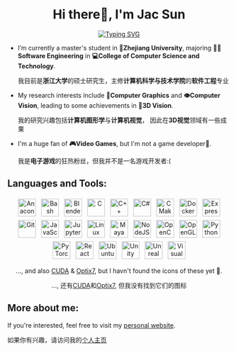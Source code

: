 <h1 align="center">Hi there👋, I'm Jac Sun</h1>
<p align="center">
<a href="https://git.io/typing-svg"><img src="https://readme-typing-svg.herokuapp.com?font=Fira+Code+&duration=2500&pause=100&color=F79D13&center=true&multiline=true&width=435&height=60&lines=A+Coder%2C+A+Gamer;%E6%97%A2%E5%86%99%E4%BB%A3%E7%A0%81%EF%BC%8C%E5%8F%88%E6%89%93%E6%B8%B8%E6%88%8F" alt="Typing SVG" /></a>
</p>

- I’m currently a master's student in **🏫Zhejiang University**, majoring **🧑‍💻Software Engineering** in **💻College of Computer Science and Technology**.

  我目前是**浙江大学**的硕士研究生，主修**计算机科学与技术学院**的**软件工程**专业

- My research interests include **🎨Computer Graphics** and **👁️Computer Vision**, leading to some achievements in **👀3D Vision**.

  我的研究兴趣包括**计算机图形学**与**计算机视觉**， 因此在**3D视觉**领域有一些成果

- I'm a huge fan of **🎮Video Games**, but I'm not a game developer🥲.

  我是**电子游戏**的狂热粉丝，但我并不是一名游戏开发者:(

## Languages and Tools:
<p align="center">
<img src="https://cdn.jsdelivr.net/gh/devicons/devicon/icons/anaconda/anaconda-original.svg" alt="Anaconda" height="40" style="vertical-align:top; margin:4px"/>
<img src="https://cdn.jsdelivr.net/gh/devicons/devicon/icons/bash/bash-original.svg" alt="Bash" height="40" style="vertical-align:top; margin:4px"/>
<img src="https://cdn.jsdelivr.net/gh/devicons/devicon/icons/blender/blender-original.svg" alt="Blender" height="40" style="vertical-align:top;margin:4px"/>
<img src="https://cdn.jsdelivr.net/gh/devicons/devicon/icons/c/c-original.svg" alt="C" height="40" style="vertical-align:top; margin:4px"/>
<img src="https://cdn.jsdelivr.net/gh/devicons/devicon/icons/cplusplus/cplusplus-original.svg" alt="C++" height="40" style="vertical-align:top; margin:4px"/>
<img src="https://cdn.jsdelivr.net/gh/devicons/devicon/icons/csharp/csharp-original.svg" alt="C#" height="40" style="vertical-align:top; margin:4px"/>
<img src="https://cdn.jsdelivr.net/gh/devicons/devicon/icons/cmake/cmake-original.svg" alt="CMake" height="40" style="vertical-align:top; margin:4px"/>         
<img src="https://cdn.jsdelivr.net/gh/devicons/devicon/icons/docker/docker-original.svg" alt="Docker" height="40" style="vertical-align:top; margin:4px"/>
<img src="https://cdn.jsdelivr.net/gh/devicons/devicon/icons/express/express-original.svg" alt="Express" height="40" style="vertical-align:top; margin:4px"/>
<!-- <img src="https://cdn.jsdelivr.net/gh/devicons/devicon/icons/fsharp/fsharp-original.svg" alt="F#" height="40" style="vertical-align:top; margin:4px"/> -->
<img src="https://cdn.jsdelivr.net/gh/devicons/devicon/icons/git/git-original.svg" alt="Git" height="40" style="vertical-align:top; margin:4px"/>
<img src="https://cdn.jsdelivr.net/gh/devicons/devicon/icons/javascript/javascript-original.svg" alt="JavaScript" height="40" style="vertical-align:top; margin:4px"/>
<img src="https://cdn.jsdelivr.net/gh/devicons/devicon/icons/jupyter/jupyter-original.svg" alt="Jupyter" height="40" style="vertical-align:top; margin:4px"/>
<img src="https://cdn.jsdelivr.net/gh/devicons/devicon/icons/linux/linux-original.svg" alt="Linux" height="40" style="vertical-align:top; margin:4px"/>
<img src="https://cdn.jsdelivr.net/gh/devicons/devicon/icons/maya/maya-original.svg" alt="Maya" height="40" style="vertical-align:top; margin:4px"/>       
<!-- <img src="https://cdn.jsdelivr.net/gh/devicons/devicon/icons/nginx/nginx-original.svg" alt="Nginx" height="40" style="vertical-align:top; margin:4px"/> -->
<img src="https://cdn.jsdelivr.net/gh/devicons/devicon/icons/nodejs/nodejs-original-wordmark.svg" alt="NodeJS" height="40" style="vertical-align:top; margin:4px"/>
<img src="https://cdn.jsdelivr.net/gh/devicons/devicon/icons/opencv/opencv-original.svg" alt="OpenCV" height="40" style="vertical-align:top; margin:4px"/>
<img src="https://cdn.jsdelivr.net/gh/devicons/devicon/icons/opengl/opengl-original.svg" alt="OpenGL" height="40" style="vertical-align:top; margin:4px"/>
<img src="https://cdn.jsdelivr.net/gh/devicons/devicon/icons/python/python-original.svg" alt="Python" height="40" style="vertical-align:top; margin:4px"/>
<img src="https://cdn.jsdelivr.net/gh/devicons/devicon/icons/pytorch/pytorch-original.svg" alt="PyTorch" height="40" style="vertical-align:top; margin:4px"/>
<img src="https://cdn.jsdelivr.net/gh/devicons/devicon/icons/react/react-original.svg" alt="React" height="40" style="vertical-align:top; margin:4px"/>
<img src="https://cdn.jsdelivr.net/gh/devicons/devicon/icons/ubuntu/ubuntu-plain.svg" alt="Ubuntu" height="40" style="vertical-align:top; margin:4px"/>
<img src="https://cdn.jsdelivr.net/gh/devicons/devicon/icons/unity/unity-original.svg" alt="Unity" height="40" style="vertical-align:top; margin:4px"/>
<img src="https://cdn.jsdelivr.net/gh/devicons/devicon/icons/unrealengine/unrealengine-original.svg" alt="Unreal Engine" height="40" style="vertical-align:top; margin:4px"/>
<img src="https://cdn.jsdelivr.net/gh/devicons/devicon/icons/vscode/vscode-original.svg" alt="Visual Studio Code" height="40" style="vertical-align:top; margin:4px"/>
</p>
<p align="center">
..., and also <a href="https://developer.nvidia.com/cuda-toolkit">CUDA</a> & <a href="https://developer.nvidia.com/rtx/ray-tracing/optix">Optix7</a>, but I havn't found the icons of these yet 🤔.
</p>
<p align="center"/>
..., 还有<a href="https://developer.nvidia.com/cuda-toolkit">CUDA</a>和<a href="https://developer.nvidia.com/rtx/ray-tracing/optix">Optix7</a>, 但我没有找到它们的图标

<!-- ## Github Stats:

<p align = "center">
  <img src = "https://github-readme-stats.vercel.app/api?username=SJoJoK&show_icons=true&count_private=true&theme=graywhite">
  <img src = "https://github-readme-stats.vercel.app/api/top-langs/?username=SJoJoK&layout=compact&langs_count=8&size_weight=0.4&count_weight=0.6&theme=graywhite">
</p>                                                                
 -->
## More about me:

If you're interested, feel free to visit my [personal website](https://sjojok.github.io/).

如果你有兴趣，请访问我的[个人主页](https://sjojok.github.io/)
